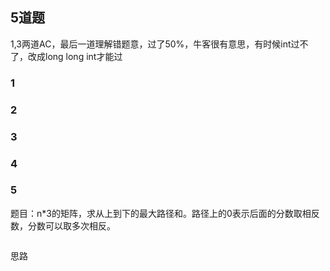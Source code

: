 ## 5道题

1,3两道AC，最后一道理解错题意，过了50%，牛客很有意思，有时候int过不了，改成long long int才能过

### 1

### 2

### 3

### 4

### 5
题目：n*3的矩阵，求从上到下的最大路径和。路径上的0表示后面的分数取相反数，分数可以取多次相反。
```

```
思路
